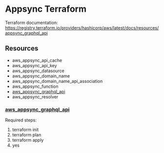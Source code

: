 # Appsync Terraform
Terraform documentation: https://registry.terraform.io/providers/hashicorp/aws/latest/docs/resources/appsync_graphql_api

## Resources
- aws_appsync_api_cache
- aws_appsync_api_key
- aws_appsync_datasource
- aws_appsync_domain_name
- aws_appsync_domain_name_api_association
- aws_appsync_function
- [aws_appsync_graphql_api](#)
- aws_appsync_resolver

### [aws_appsync_graphql_api](https://registry.terraform.io/providers/hashicorp/aws/latest/docs/resources/appsync_graphql_api#api-key-authentication)

Required steps:

1. terraform init
2. terraform plan
3. terraform apply
4. yes